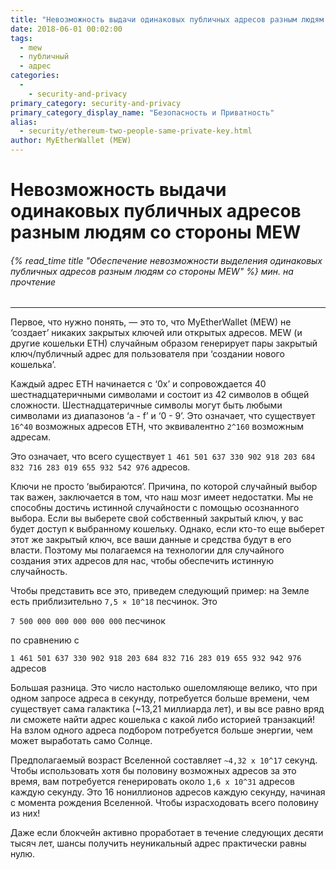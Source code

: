 ```yaml
---
title: "Невозможность выдачи одинаковых публичных адресов разным людям со стороны MEW"
date: 2018-06-01 00:02:00
tags:
  - mew
  - публичный
  - адрес
categories:
  - 
    - security-and-privacy
primary_category: security-and-privacy
primary_category_display_name: "Безопасность и Приватность"
alias:
  - security/ethereum-two-people-same-private-key.html
author: MyEtherWallet (MEW)
---
```


# **Невозможность выдачи одинаковых публичных адресов разным людям со стороны MEW**

###### {% read_time title "Обеспечение невозможности выделения одинаковых публичных адресов разным людям со стороны MEW" %} мин. на прочтение

* * *

Первое, что нужно понять, — это то, что MyEtherWallet (MEW) не ‘создает’ никаких закрытых ключей или открытых адресов. MEW (и другие кошельки ETH) случайным образом генерирует пары закрытый ключ/публичный адрес для пользователя при ‘создании нового кошелька’.

Каждый адрес ETH начинается с ‘0x’ и сопровождается 40 шестнадцатеричными символами и состоит из 42 символов в общей сложности. Шестнадцатеричные символы могут быть любыми символами из диапазонов ‘a - f’ и ‘0 - 9’.  Это означает, что существует `16^40` возможных адресов ETH, что эквивалентно `2^160` возможным адресам.

Это означает, что всего существует `1 461 501 637 330 902 918 203 684 832 716 283 019 655 932 542 976` адресов.

Ключи не просто ‘выбираются’. Причина, по которой случайный выбор так важен, заключается в том, что наш мозг имеет недостатки. Мы не способны достичь истинной случайности с помощью осознанного выбора. Если вы выберете свой собственный закрытый ключ, у вас будет доступ к выбранному кошельку. Однако, если кто-то еще выберет этот же закрытый ключ, все ваши данные и средства будут в его власти. Поэтому мы полагаемся на технологии для случайного создания этих адресов для нас, чтобы обеспечить истинную случайность.

Чтобы представить все это, приведем следующий пример: на Земле есть приблизительно `7,5 × 10^18` песчинок. Это

`7 500 000 000 000 000 000` песчинок

по сравнению с

`1 461 501 637 330 902 918 203 684 832 716 283 019 655 932 942 976` адресов

Большая разница. Это число настолько ошеломляюще велико, что при одном запросе адреса в секунду, потребуется больше времени, чем существует сама галактика (~13,21 миллиарда лет), и вы все равно вряд ли сможете найти адрес кошелька с какой либо историей транзакций! На взлом одного адреса подбором потребуется больше энергии, чем может выработать само Солнце.

Предполагаемый возраст Вселенной составляет `~4,32 х 10^17` секунд. Чтобы использовать хотя бы половину возможных адресов за это время, вам потребуется генерировать около `1,6 x 10^31` адресов каждую секунду. Это 16 нониллионов адресов каждую секунду, начиная с момента рождения Вселенной. Чтобы израсходовать всего половину из них!

Даже если блокчейн активно проработает в течение следующих десяти тысяч лет, шансы получить неуникальный адрес практически равны нулю.
